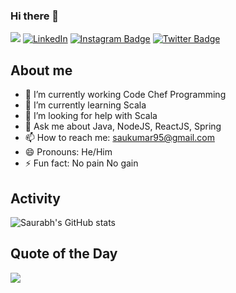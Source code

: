 ### Hi there 👋

![](https://komarev.com/ghpvc/?username=saukumar95) [![LinkedIn](https://img.shields.io/badge/-LinkedIn-De76a8?style=flat-square&logo=Linkedin&logoColor=blue&color=white)](https://www.linkedin.com/in/saurabhkumarrr/) [![Instagram Badge](https://img.shields.io/badge/-Instagram-e4405f?style=flat-square&logo=Instagram&logoColor=red&color=white)](https://www.instagram.com/that.confused.bihari/) [![Twitter Badge](https://img.shields.io/badge/-Twitter-e4405f?style=flat-square&logo=Twitter&logoColor=blue&color=white)](https://twitter.com/saukumar95)



## About me

- 🔭 I’m currently working Code Chef Programming
- 🌱 I’m currently learning Scala
- 🤔 I’m looking for help with Scala
- 💬 Ask me about Java, NodeJS, ReactJS, Spring
- 📫 How to reach me: saukumar95@gmail.com
- 😄 Pronouns: He/Him
- ⚡ Fun fact: No pain No gain

## Activity

![Saurabh's GitHub stats](https://github-readme-stats.vercel.app/api?username=saukumar95&show_icons=true&theme=dark)

## Quote of the Day

<p align="left">
  <img src="https://quotes-github-readme.vercel.app/api?type=horizontal&theme=light)](https://github.com/PiyushSuthar/github-readme-quotes" />
</p>

<!--
**saukumar95/saukumar95** is a ✨ _special_ ✨ repository because its `README.md` (this file) appears on your GitHub profile.

Here are some ideas to get you started:

- 🔭 I’m currently working on ...
- 🌱 I’m currently learning ...
- 👯 I’m looking to collaborate on ...
- 🤔 I’m looking for help with ...
- 💬 Ask me about ...
- 📫 How to reach me: ...
- 😄 Pronouns: ...
- ⚡ Fun fact: ...
-->
